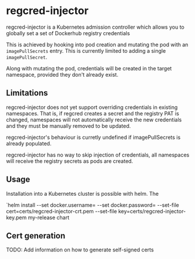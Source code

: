 # regcred-injector

regcred-injector is a Kubernetes admission controller which allows you to
globally set a set of Dockerhub registry credentials

This is achieved by hooking into pod creation and mutating the pod with
an `imagePullSecrets` entry. This is currently limited to adding a single
`imagePullSecret`. 

Along with mutating the pod, credentials will be created in the target namespace,
provided they don't already exist.

## Limitations

regcred-injector does not yet support overriding credentials in existing
namespaces. That is, if regcred creates a secret and the registry PAT is
changed, namespaces will not automatically receive the new credentials and
they must be manually removed to be updated.

regcred-injector's behaviour is curretly undefined if imagePullSecrets
is already populated.

regcred-injector has no way to skip injection of credentials, all namespaces
will receive the registry secrets as pods are created.

## Usage

Installation into a Kubernetes cluster is possible with helm. The 

`helm install --set docker.username=<username>  --set docker.password=<PAT> --set-file cert=certs/regcred-injector-crt.pem --set-file key=certs/regcred-injector-key.pem my-release chart

## Cert generation

TODO: Add information on how to generate self-signed certs
